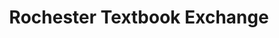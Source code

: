 ---
title: "Rochester Textbook Exchange"
url: /rochester/rochester-textbook-exchange/
shop: books
---